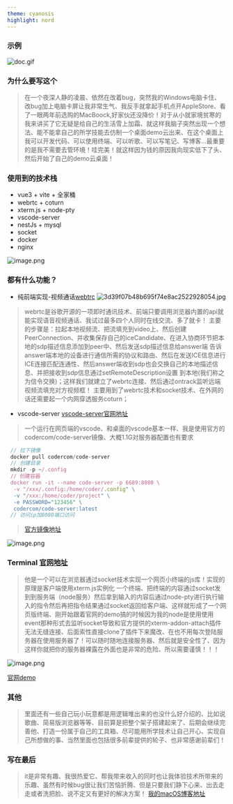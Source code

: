 ```yaml
---
theme: cyanosis
highlight: nord
---
```


### 示例

![doc.gif](https://p9-juejin.byteimg.com/tos-cn-i-k3u1fbpfcp/a2fa22e202dd4b39852f1f4a1d3480af~tplv-k3u1fbpfcp-watermark.image?)

### 为什么要写这个
> 在一个夜深人静的凌晨、依然在改着bug，突然我的Windows电脑卡住、改bug加上电脑卡屏让我非常生气、我反手就拿起手机点开AppleStore、看了一眼两年前选购的MacBoock,好家伙还没降价！对于从小就家境贫寒的我来讲买了它无疑是给自己的生活雪上加霜、就这样我脑子突然出现一个想法、能不能拿自己的所学技能去仿制一个桌面demo云出来、在这个桌面上我可以开发代码、可以使用终端、可以听歌、可以写笔记、写博客...最重要的是我不需要去管环境！哇完美！就这样因为钱的原因我向现实低下了头、然后开始了自己的demo云桌面！

### 使用到的技术栈
- vue3 + vite + 全家桶
- webrtc + coturn
- xterm.js + node-pty
- vscode-server
- nestJs + mysql
- socket
- docker
- nginx

![image.png](https://p1-juejin.byteimg.com/tos-cn-i-k3u1fbpfcp/d03ea772786f443795bcd827305f1097~tplv-k3u1fbpfcp-watermark.image?)
### 都有什么功能？
- 纯前端实现-视频通话[webtrc](https://developer.mozilla.org/zh-CN/docs/Web/API/MediaDevices/getUserMedia)
  ![3d39f07b48b695f74e8ac2522928054.jpg](https://p6-juejin.byteimg.com/tos-cn-i-k3u1fbpfcp/6881d17b6d1d45609d6ddd570864753a~tplv-k3u1fbpfcp-watermark.image?)
> webrtc是谷歌开源的一项即时通讯技术、前端只要调用浏览器内置的api就能实现语音视频通话、我试过最多四个人同时在线交流、多了就卡！
> 主要的步骤是：拉起本地视频流、把流填充到video上、然后创建PeerConnection、并收集保存自己的iceCandidate、在进入协商环节把本地的sdp描述信息添加到peer中、然后发送sdp描述信息给answer端
> 告诉answer端本地的设备进行通信所需的协议和路由、然后在发送ICE信息进行ICE连接匹配连通性、然后answer端收到sdp也会交换自己的本地描述信息、并把接收到sdp信息通过setRemoteDescription设置
> 到本地(我们称之为信令交换)；这样我们就建立了webrtc连接、然后通过ontrack监听远端视频流填充对方视频框！ 主要用到了webrtc技术和socket技术、在外网的话还需要起一个内网穿透服务coturn；

- vscode-server [vscode-server官网地址](https://github.com/cdr/code-server)  
> 一个运行在网页端的vscode、和桌面的vscode基本一样、我是使用官方的codercom/code-server镜像、大概1.1G对服务器配置也有要求
```js
 // 拉下镜像
 docker pull codercom/code-server 
 // 创建目录
 mkdir -p ~/.config 
 // 创建容器
 docker run -it --name code-server -p 6689:8080 \
  -v "/xxx/.config:/home/coder/.config" \
  -v "/xxx:/home/coder/project" \
  -e PASSWORD="123456" \
  codercom/code-server:latest
 // 访问ip加8080端口访问
```
> [官方镜像地址](https://registry.hub.docker.com/r/codercom/code-server)

![image.png](https://p6-juejin.byteimg.com/tos-cn-i-k3u1fbpfcp/9d7ad952a2ab4ada9cb8e40da2bb4c09~tplv-k3u1fbpfcp-watermark.image?)

### Terminal [官网地址](https://github.com/xtermjs/xterm.js/tree/3.12.0)
> 他是一个可以在浏览器通过socket技术实现一个网页小终端的js库！实现的原理是客户端使用xterm.js实例化
一个终端、把终端的内容通过socket发到到服务端（node服务）然后拿到输入的内容后通过node-pty进行执行输入的指令然后再把指令结果通过socket返回给客户端、这样就形成了一个网页版终端、刚开始跟着官网的demo搞的时候因为我的node是使用使用event那种形式去监听socket导致和官方提供的xterm-addon-attach插件无法无缝连接、后面索性直接clone了插件下来魔改、在也不用每次登陆服务器在使用服务器了！可以随时随地连接服务器、然后就是安全性了、因为这样你就把你的服务器裸露在外面也是非常的危险、所以需要谨慎！！！

![image.png](https://p6-juejin.byteimg.com/tos-cn-i-k3u1fbpfcp/41af501e3c3744d0a7b5c052c2fb0d55~tplv-k3u1fbpfcp-watermark.image?)

[官网demo](https://github.com/xtermjs/xterm.js/tree/3.12.0/demo)

### 其他
> 里面还有一些自己玩小玩意都是用逻辑堆出来的也没什么好介绍的、比如说歌曲、简易版浏览器等等、目前算是把整个架子搭建起来了、后期会继续完善他、打造一份属于自己的工具箱、尽可能用所学技术让自己开心、实现自己所想做的事、当然里面也包括很多前辈提供的轮子、也非常感谢前辈们！

### 写在最后

> it是非常有趣、我很热爱它、帮我带来收入的同时也让我体验技术所带来的乐趣、虽然有时候bug很让我们苦恼折腾、但是只要我们静下心来、出去走走或者洗把脸、说不定又有更好的解决方案！ [我的macOS博客地址](https://www.huangguangfa.cn)